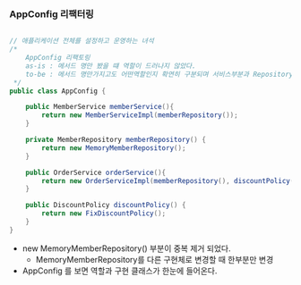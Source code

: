 ### AppConfig 리팩터링

``` java

// 애플리케이션 전체를 설정하고 운영하는 녀석
/*
    AppConfig 리팩토링
    as-is : 메서드 명만 봤을 떄 역할이 드러나지 않았다.
    to-be : 메서드 명만가지고도 어떤역할인지 확연히 구분되며 서비스부분과 Repository 부분이 구분된다.
 */
public class AppConfig {

    public MemberService memberService(){
        return new MemberServiceImpl(memberRepository());
    }

    private MemberRepository memberRepository() {
        return new MemoryMemberRepository();
    }

    public OrderService orderService(){
        return new OrderServiceImpl(memberRepository(), discountPolicy());
    }

    public DiscountPolicy discountPolicy() {
        return new FixDiscountPolicy();
    }
}


```

* new MemoryMemberRepository() 부분이 중복 제거 되었다.
    * MemoryMemberRepository를 다른 구현체로 변경할 때 한부분만 변경
* AppConfig 를 보면 역할과 구현 클래스가 한눈에 들어온다.
